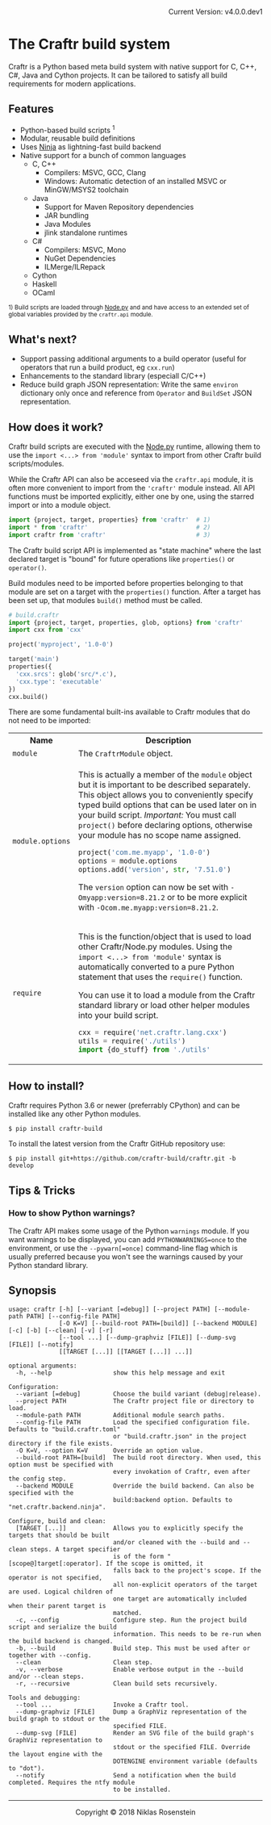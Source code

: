 <p align="right">Current Version: v4.0.0.dev1</p>

# The Craftr build system

Craftr is a Python based meta build system with native support for C, C++,
C#, Java and Cython projects. It can be tailored to satisfy all build
requirements for modern applications.

## Features

[Node.py]: https://github.com/nodepy/nodepy
[Ninja]: https://ninja-build.org/

* Python-based build scripts <sup>1</sup>
* Modular, reusable build definitions
* Uses [Ninja] as lightning-fast build backend
* Native support for a bunch of common languages
  * C, C++
    * Compilers: MSVC, GCC, Clang
    * Windows: Automatic detection of an installed MSVC or MinGW/MSYS2 toolchain
  * Java
    * Support for Maven Repository dependencies
    * JAR bundling
    * Java Modules
    * jlink standalone runtimes
  * C#
    * Compilers: MSVC, Mono
    * NuGet Dependencies
    * ILMerge/ILRepack
  * Cython
  * Haskell
  * OCaml

<sup>1) Build scripts are loaded through [Node.py] and and have access to an
  extended set of global variables provided by the `craftr.api` module.</sup>

## What's next?

* Support passing additional arguments to a build operator (useful for
  operators that run a build product, eg `cxx.run`)
* Enhancements to the standard library (especiall C/C++)
* Reduce build graph JSON representation: Write the same `environ`
  dictionary only once and reference from `Operator` and `BuildSet`
  JSON representation.

## How does it work?

Craftr build scripts are executed with the [Node.py] runtime, allowing them
to use the `import <...> from 'module'` syntax to import from other Craftr
build scripts/modules.

While the Craftr API can also be acceseed via the `craftr.api` module, it is
often more convenient to import from the `'craftr'` module instead. All API
functions must be imported explicitly, either one by one, using the starred
import or into a module object.

```python
import {project, target, properties} from 'craftr'  # 1)
import * from 'craftr'                              # 2)
import craftr from 'craftr'                         # 3)
```

The Craftr build script API is implemented as "state machine" where the
last declared target is "bound" for future operations like `properties()`
or `operator()`.

Build modules need to be imported before properties belonging to that module
are set on a target with the `properties()` function. After a target has been
set up, that modules `build()` method must be called.

```python
# build.craftr
import {project, target, properties, glob, options} from 'craftr'
import cxx from 'cxx'

project('myproject', '1.0-0')

target('main')
properties({
  'cxx.srcs': glob('src/*.c'),
  'cxx.type': 'executable'
})
cxx.build()
```

There are some fundamental built-ins available to Craftr modules that
do not need to be imported:

<table>
<tr><th>Name</th><th>Description</th></tr>
<tr>
  <td><code>module</code></td>
  <td>The <code>CraftrModule</code> object.</td>
</tr>
<tr>
  <td><code>module.options</code></td>
  <td>

  This is actually a member of the `module` object but it is important to be
  described separately. This object allows you to conveniently specify typed
  build options that can be used later on in your build script.
  *Important:* You must call `project()` before declaring options, otherwise
  your module has no scope name assigned.

  ```python
  project('com.me.myapp', '1.0-0')
  options = module.options
  options.add('version', str, '7.51.0')
  ```

  The `version` option can now be set with `-Omyapp:version=8.21.2` or to be
  more explicit with `-Ocom.me.myapp:version=8.21.2`.

  </td>
</tr>
<tr>
  <td><code>require</code></td>
  <td>

  This is the function/object that is used to load other Craftr/Node.py
  modules. Using the `import <...> from 'module'` syntax is automatically
  converted to a pure Python statement that uses the `require()` function.

  You can use it to load a module from the Craftr standard library or load
  other helper modules into your build script.

  ```python
  cxx = require('net.craftr.lang.cxx')
  utils = require('./utils')
  import {do_stuff} from './utils'
  ```

  </td>
</tr>
</table>

## How to install?

Craftr requires Python 3.6 or newer (preferrably CPython) and can be installed
like any other Python modules.

    $ pip install craftr-build

To install the latest version from the Craftr GitHub repository use:

    $ pip install git+https://github.com/craftr-build/craftr.git -b develop

## Tips & Tricks

### How to show Python warnings?

The Craftr API makes some usage of the Python `warnings` module. If you want
warnings to be displayed, you can add `PYTHONWARNINGS=once` to the environment,
or use the `--pywarn[=once]` command-line flag which is usually preferred
because you won't see the warnings caused by your Python standard library.


## Synopsis

```
usage: craftr [-h] [--variant [=debug]] [--project PATH] [--module-path PATH] [--config-file PATH]
              [-O K=V] [--build-root PATH=[build]] [--backend MODULE] [-c] [-b] [--clean] [-v] [-r]
              [--tool ...] [--dump-graphviz [FILE]] [--dump-svg [FILE]] [--notify]
              [[TARGET [...]] [[TARGET [...]] ...]]

optional arguments:
  -h, --help                 show this help message and exit

Configuration:
  --variant [=debug]         Choose the build variant (debug|release).
  --project PATH             The Craftr project file or directory to load.
  --module-path PATH         Additional module search paths.
  --config-file PATH         Load the specified configuration file. Defaults to "build.craftr.toml"
                             or "build.craftr.json" in the project directory if the file exists.
  -O K=V, --option K=V       Override an option value.
  --build-root PATH=[build]  The build root directory. When used, this option must be specified with
                             every invokation of Craftr, even after the config step.
  --backend MODULE           Override the build backend. Can also be specified with the
                             build:backend option. Defaults to "net.craftr.backend.ninja".

Configure, build and clean:
  [TARGET [...]]             Allows you to explicitly specify the targets that should be built
                             and/or cleaned with the --build and --clean steps. A target specifier
                             is of the form "[scope@]target[:operator]. If the scope is omitted, it
                             falls back to the project's scope. If the operator is not specified,
                             all non-explicit operators of the target are used. Logical children of
                             one target are automatically included when their parent target is
                             matched.
  -c, --config               Configure step. Run the project build script and serialize the build
                             information. This needs to be re-run when the build backend is changed.
  -b, --build                Build step. This must be used after or together with --config.
  --clean                    Clean step.
  -v, --verbose              Enable verbose output in the --build and/or --clean steps.
  -r, --recursive            Clean build sets recursively.

Tools and debugging:
  --tool ...                 Invoke a Craftr tool.
  --dump-graphviz [FILE]     Dump a GraphViz representation of the build graph to stdout or the
                             specified FILE.
  --dump-svg [FILE]          Render an SVG file of the build graph's GraphViz representation to
                             stdout or the specified FILE. Override the layout engine with the
                             DOTENGINE environment variable (defaults to "dot").
  --notify                   Send a notification when the build completed. Requires the ntfy module
                             to be installed.
```

---

<p align="center">Copyright &copy; 2018 Niklas Rosenstein</p>
